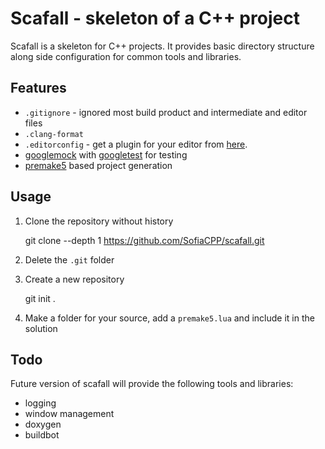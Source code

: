 # Scafall - skeleton of a C++ project

Scafall is a skeleton for C++ projects. It provides basic directory structure
along side configuration for common tools and libraries.


## Features

* `.gitignore` - ignored most build product and intermediate and editor files
* `.clang-format`
* `.editorconfig` - get a plugin for your editor from [here][editorconfig].
* [googlemock][gmock] with [googletest][gtest] for testing
* [premake5](https://bitbucket.org/premake/premake-dev/overview) based project
  generation

[gmock]: http://code.google.com/p/googlemock/
[gtest]: http://code.google.com/p/googletest/
[editorconfig]: http://editorconfig.org


## Usage

1. Clone the repository without history

    git clone --depth 1 https://github.com/SofiaCPP/scafall.git

2. Delete the `.git` folder
3. Create a new repository

    git init .

4. Make a folder for your source, add a `premake5.lua` and include it in the
   solution


## Todo

Future version of scafall will provide the following tools and libraries:

* logging
* window management
* doxygen
* buildbot

